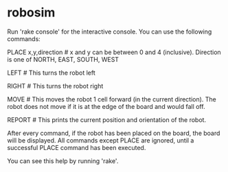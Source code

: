 robosim
=======

Run 'rake console' for the interactive console. You can use the following commands:


  PLACE x,y,direction # x and y can be between 0 and 4 (inclusive). Direction is one of NORTH, EAST, SOUTH, WEST

  LEFT # This turns the robot left

  RIGHT # This turns the robot right

  MOVE # This moves the robot 1 cell forward (in the current direction). The robot does not move if it is at the edge of the board and would fall off.

  REPORT # This prints the current position and orientation of the robot.


After every command, if the robot has been placed on the board, the board will be displayed. All commands except PLACE are ignored, until a successful PLACE command has been executed.

You can see this help by running 'rake'.

